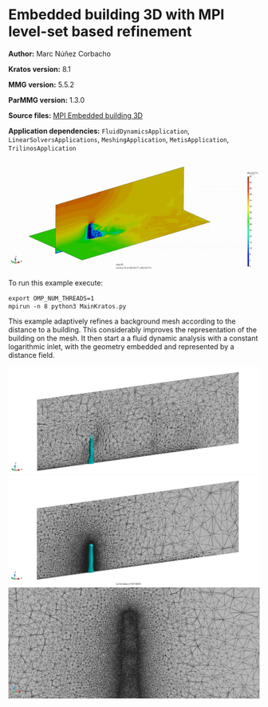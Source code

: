 # Embedded building 3D with MPI level-set based refinement

**Author:** Marc Núñez Corbacho

**Kratos version:** 8.1

**MMG version:** 5.5.2

**ParMMG version:** 1.3.0

**Source files:** [MPI Embedded building 3D](https://github.com/KratosMultiphysics/Examples/tree/master/parmmg_remeshing_examples/use_cases/embedded_level_set_building3D/source)

**Application dependencies:** `FluidDynamicsApplication`, `LinearSolversApplications`, `MeshingApplication`, `MetisApplication`, `TrilinosApplication`


![gif](data/embedded_building_gif.gif)

To run this example execute:

    export OMP_NUM_THREADS=1
    mpirun -n 8 python3 MainKratos.py


This example adaptively refines a background mesh according to the distance to a building. This considerably improves the representation of the building on the mesh. It then start a a fluid dynamic analysis with a constant logarithmic inlet, with the geometry embedded and represented by a distance field.


![initial](data/initial_building_cut.png)
![final](data/final_building_cut.png)
![final](data/final_building_cut_zoom.png)

